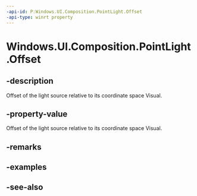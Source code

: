 ```yaml
---
-api-id: P:Windows.UI.Composition.PointLight.Offset
-api-type: winrt property
---
```


<!-- Property syntax
public Windows.Foundation.Numerics.Vector3 Offset { get;  set; }
-->

# Windows.UI.Composition.PointLight.Offset

## -description
Offset of the light source relative to its coordinate space Visual.



## -property-value
Offset of the light source relative to its coordinate space Visual.

## -remarks

## -examples

## -see-also
